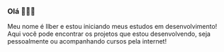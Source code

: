 ### Olá 👋👋👋

Meu nome é Ilber e estou iniciando meus estudos em desenvolvimento!
Aqui você pode encontrar os projetos que estou desenvolvendo, seja pessoalmente ou acompanhando cursos pela internet!

<!--
**ilbermendes/ilbermendes** is a ✨ _special_ ✨ repository because its `README.md` (this file) appears on your GitHub profile.

Here are some ideas to get you started:

- 🔭 I’m currently working on ...
- 🌱 I’m currently learning ...
- 👯 I’m looking to collaborate on ...
- 🤔 I’m looking for help with ...
- 💬 Ask me about ...
- 📫 How to reach me: ...
- 😄 Pronouns: ...
- ⚡ Fun fact: ...
-->
